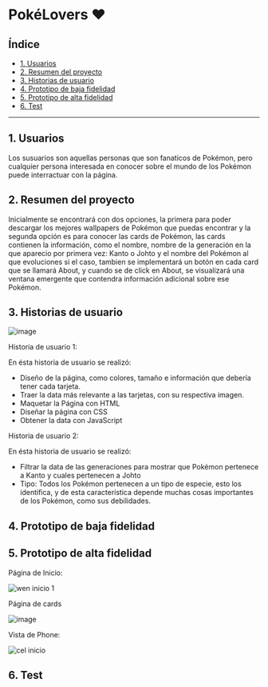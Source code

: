 # PokéLovers ♥

## Índice

* [1. Usuarios](#1-preámbulo)
* [2. Resumen del proyecto](#2-resumen-del-proyecto)
* [3. Historias de usuario](#3-objetivos-de-aprendizaje)
* [4. Prototipo de baja fidelidad](#4-consideraciones-generales)
* [5. Prototipo de alta fidelidad](#5-criterios-de-aceptación-mínimos-del-proyecto)
* [6. Test](#6-hacker-edition)

***

## 1. Usuarios

Los susuarios son aquellas personas que son fanaticos de Pokémon, pero cualquier persona interesada en conocer
sobre el mundo de los Pokémon puede interractuar con la página.

## 2. Resumen del proyecto

Inicialmente se encontrará con dos opciones, la primera para poder descargar los mejores wallpapers de Pokémon que puedas 
encontrar y la segunda opción es para conocer las cards de Pokémon, las cards contienen la información, como el nombre,
nombre de la generación en la que aparecio por primera vez: Kanto o Johto y el nombre del Pokémon al que 
evoluciones si el caso, tambien se implementará un botón en cada card que se llamará About, y cuando se
de click en About, se visualizará una ventana emergente que contendra información adicional sobre ese Pokémon.

## 3. Historias de usuario
![image](https://user-images.githubusercontent.com/116084109/210556391-60dc5b23-6f64-4237-91d7-8fdd76f2296e.png)

Historia de usuario 1:
 
 En ésta historia de usuario se realizó:
 * Diseño de la página, como colores, tamaño e información que debería tener cada tarjeta.
 * Traer la data más relevante a las tarjetas, con su respectiva imagen.
 * Maquetar la Página con HTML
 * Diseñar la página con CSS
 * Obtener la data con JavaScript
   
Historia de usuario 2:

En ésta historia de usuario se realizó:
* Filtrar la data de las generaciones para mostrar que Pokémon pertenece a Kanto y cuales pertenecen a Johto
* Tipo: Todos los Pokémon pertenecen a un tipo de especie, esto los identifica, y de esta característica depende muchas cosas importantes de los Pokémon, como sus       debilidades.

## 4. Prototipo de baja fidelidad



## 5. Prototipo de alta fidelidad

Página de Inicio:

![wen inicio 1](https://user-images.githubusercontent.com/116084109/210557806-c8286008-2b86-4900-8105-1ee5cc63bef1.JPG)

Página de cards

![image](https://user-images.githubusercontent.com/116084109/210558057-18b4f438-7bd9-4a9b-9ba5-eb2970fae3ad.png)

Vista de Phone:

![cel inicio](https://user-images.githubusercontent.com/116084109/210558190-35ad4d3c-b44a-4af3-aaeb-e1a5d1959c5b.JPG)


## 6. Test


